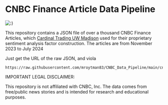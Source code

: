 # CNBC Finance Article Data Pipeline

![:)](https://media.tenor.com/fLDZprJ5sXYAAAAC/jim-cramer-cnbc.gif)

This repository contains a JSON file of over a thousand CNBC Finance Articles, which [Cardinal Trading UW Madison](https://cardinaltradinguw.com/) used for their proprietary sentiment analysis factor construction. The articles are from November 2023 to July 2024


Just get the URL of the raw JSON, and viola 
```
https://raw.githubusercontent.com/mroytman83/CNBC_Data_Pipeline/main/cnbc_data.json

```

IMPORTANT LEGAL DISCLAIMER:

This repository is not affiliated with CNBC, Inc. The data comes from free/public news stories and is intended for research and educational purposes.


